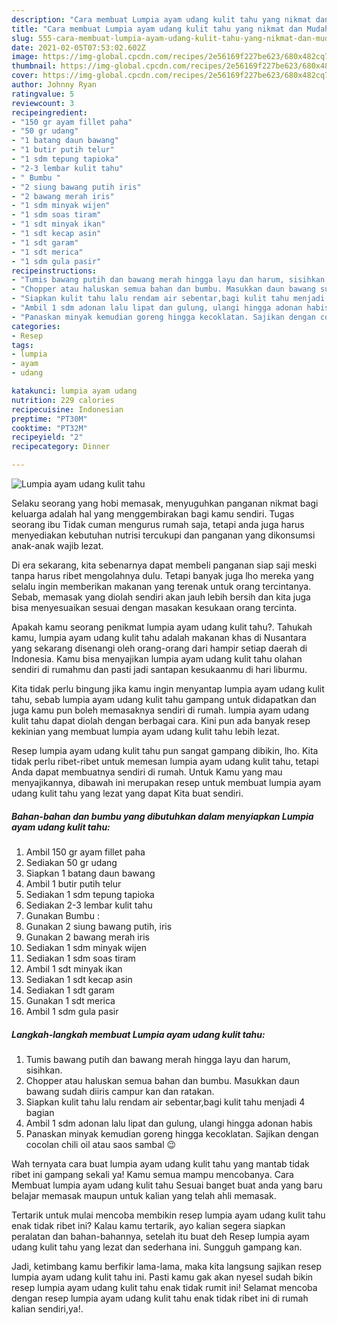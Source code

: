 ```yaml
---
description: "Cara membuat Lumpia ayam udang kulit tahu yang nikmat dan Mudah Dibuat"
title: "Cara membuat Lumpia ayam udang kulit tahu yang nikmat dan Mudah Dibuat"
slug: 555-cara-membuat-lumpia-ayam-udang-kulit-tahu-yang-nikmat-dan-mudah-dibuat
date: 2021-02-05T07:53:02.602Z
image: https://img-global.cpcdn.com/recipes/2e56169f227be623/680x482cq70/lumpia-ayam-udang-kulit-tahu-foto-resep-utama.jpg
thumbnail: https://img-global.cpcdn.com/recipes/2e56169f227be623/680x482cq70/lumpia-ayam-udang-kulit-tahu-foto-resep-utama.jpg
cover: https://img-global.cpcdn.com/recipes/2e56169f227be623/680x482cq70/lumpia-ayam-udang-kulit-tahu-foto-resep-utama.jpg
author: Johnny Ryan
ratingvalue: 5
reviewcount: 3
recipeingredient:
- "150 gr ayam fillet paha"
- "50 gr udang"
- "1 batang daun bawang"
- "1 butir putih telur"
- "1 sdm tepung tapioka"
- "2-3 lembar kulit tahu"
- " Bumbu "
- "2 siung bawang putih iris"
- "2 bawang merah iris"
- "1 sdm minyak wijen"
- "1 sdm soas tiram"
- "1 sdt minyak ikan"
- "1 sdt kecap asin"
- "1 sdt garam"
- "1 sdt merica"
- "1 sdm gula pasir"
recipeinstructions:
- "Tumis bawang putih dan bawang merah hingga layu dan harum, sisihkan."
- "Chopper atau haluskan semua bahan dan bumbu. Masukkan daun bawang sudah diiris campur kan dan ratakan."
- "Siapkan kulit tahu lalu rendam air sebentar,bagi kulit tahu menjadi 4 bagian"
- "Ambil 1 sdm adonan lalu lipat dan gulung, ulangi hingga adonan habis"
- "Panaskan minyak kemudian goreng hingga kecoklatan. Sajikan dengan cocolan chili oil atau saos sambal 😉"
categories:
- Resep
tags:
- lumpia
- ayam
- udang

katakunci: lumpia ayam udang 
nutrition: 229 calories
recipecuisine: Indonesian
preptime: "PT30M"
cooktime: "PT32M"
recipeyield: "2"
recipecategory: Dinner

---
```



![Lumpia ayam udang kulit tahu](https://img-global.cpcdn.com/recipes/2e56169f227be623/680x482cq70/lumpia-ayam-udang-kulit-tahu-foto-resep-utama.jpg)

Selaku seorang yang hobi memasak, menyuguhkan panganan nikmat bagi keluarga adalah hal yang menggembirakan bagi kamu sendiri. Tugas seorang ibu Tidak cuman mengurus rumah saja, tetapi anda juga harus menyediakan kebutuhan nutrisi tercukupi dan panganan yang dikonsumsi anak-anak wajib lezat.

Di era  sekarang, kita sebenarnya dapat membeli panganan siap saji meski tanpa harus ribet mengolahnya dulu. Tetapi banyak juga lho mereka yang selalu ingin memberikan makanan yang terenak untuk orang tercintanya. Sebab, memasak yang diolah sendiri akan jauh lebih bersih dan kita juga bisa menyesuaikan sesuai dengan masakan kesukaan orang tercinta. 



Apakah kamu seorang penikmat lumpia ayam udang kulit tahu?. Tahukah kamu, lumpia ayam udang kulit tahu adalah makanan khas di Nusantara yang sekarang disenangi oleh orang-orang dari hampir setiap daerah di Indonesia. Kamu bisa menyajikan lumpia ayam udang kulit tahu olahan sendiri di rumahmu dan pasti jadi santapan kesukaanmu di hari liburmu.

Kita tidak perlu bingung jika kamu ingin menyantap lumpia ayam udang kulit tahu, sebab lumpia ayam udang kulit tahu gampang untuk didapatkan dan juga kamu pun boleh memasaknya sendiri di rumah. lumpia ayam udang kulit tahu dapat diolah dengan berbagai cara. Kini pun ada banyak resep kekinian yang membuat lumpia ayam udang kulit tahu lebih lezat.

Resep lumpia ayam udang kulit tahu pun sangat gampang dibikin, lho. Kita tidak perlu ribet-ribet untuk memesan lumpia ayam udang kulit tahu, tetapi Anda dapat membuatnya sendiri di rumah. Untuk Kamu yang mau menyajikannya, dibawah ini merupakan resep untuk membuat lumpia ayam udang kulit tahu yang lezat yang dapat Kita buat sendiri.

<!--inarticleads1-->

##### Bahan-bahan dan bumbu yang dibutuhkan dalam menyiapkan Lumpia ayam udang kulit tahu:

1. Ambil 150 gr ayam fillet paha
1. Sediakan 50 gr udang
1. Siapkan 1 batang daun bawang
1. Ambil 1 butir putih telur
1. Sediakan 1 sdm tepung tapioka
1. Sediakan 2-3 lembar kulit tahu
1. Gunakan  Bumbu :
1. Gunakan 2 siung bawang putih, iris
1. Gunakan 2 bawang merah iris
1. Sediakan 1 sdm minyak wijen
1. Sediakan 1 sdm soas tiram
1. Ambil 1 sdt minyak ikan
1. Sediakan 1 sdt kecap asin
1. Sediakan 1 sdt garam
1. Gunakan 1 sdt merica
1. Ambil 1 sdm gula pasir




<!--inarticleads2-->

##### Langkah-langkah membuat Lumpia ayam udang kulit tahu:

1. Tumis bawang putih dan bawang merah hingga layu dan harum, sisihkan.
1. Chopper atau haluskan semua bahan dan bumbu. Masukkan daun bawang sudah diiris campur kan dan ratakan.
1. Siapkan kulit tahu lalu rendam air sebentar,bagi kulit tahu menjadi 4 bagian
1. Ambil 1 sdm adonan lalu lipat dan gulung, ulangi hingga adonan habis
1. Panaskan minyak kemudian goreng hingga kecoklatan. Sajikan dengan cocolan chili oil atau saos sambal 😉




Wah ternyata cara buat lumpia ayam udang kulit tahu yang mantab tidak ribet ini gampang sekali ya! Kamu semua mampu mencobanya. Cara Membuat lumpia ayam udang kulit tahu Sesuai banget buat anda yang baru belajar memasak maupun untuk kalian yang telah ahli memasak.

Tertarik untuk mulai mencoba membikin resep lumpia ayam udang kulit tahu enak tidak ribet ini? Kalau kamu tertarik, ayo kalian segera siapkan peralatan dan bahan-bahannya, setelah itu buat deh Resep lumpia ayam udang kulit tahu yang lezat dan sederhana ini. Sungguh gampang kan. 

Jadi, ketimbang kamu berfikir lama-lama, maka kita langsung sajikan resep lumpia ayam udang kulit tahu ini. Pasti kamu gak akan nyesel sudah bikin resep lumpia ayam udang kulit tahu enak tidak rumit ini! Selamat mencoba dengan resep lumpia ayam udang kulit tahu enak tidak ribet ini di rumah kalian sendiri,ya!.

